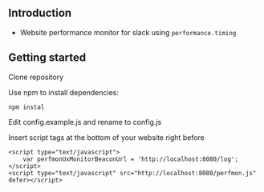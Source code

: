 ## Introduction

- Website performance monitor for slack using ```performance.timing```

## Getting started

Clone repository

Use npm to install dependencies:

```
npm instal
```
Edit config.example.js and rename to config.js

Insert script tags at the bottom of your website right before </body>

```
<script type="text/javascript">
	var perfmonUxMonitorBeaconUrl = 'http://localhost:8080/log';
</script>
<script type="text/javascript" src="http://localhost:8080/perfmon.js" defer></script>
```